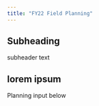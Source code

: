 ```yaml
---
title: "FY22 Field Planning"
---
```

## Subheading

subheader text

## lorem ipsum

Planning input below
